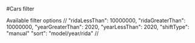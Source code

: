 #Cars filter

Available filter options
//
"ridaLessThan": 10000000,
"ridaGreaterThan": 10000000,
"yearGreaterThan": 2020,
"yearLessThan": 2020,
"shiftType": "manual"
"sort": "model/year/rida"
//
